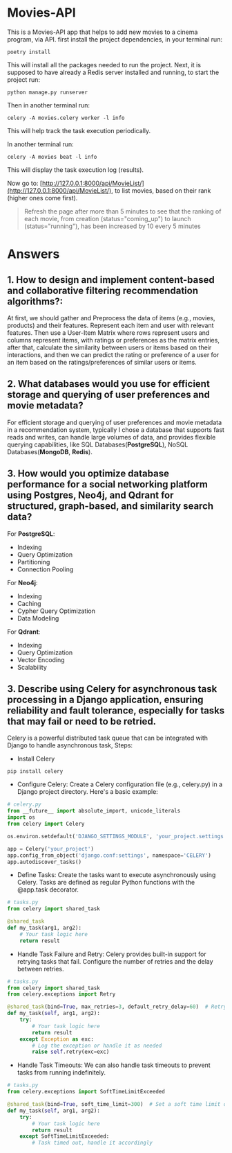 # Movies-API

This is a Movies-API app that helps to add new movies to a cinema program, via API. first install the project dependencies, in your terminal run:

```shell
poetry install
```
This will install all the packages needed to run the project. Next, it is supposed to have already a Redis server installed and running, to start the project run:

```shell
python manage.py runserver
```

Then in another terminal run:

```shell
celery -A movies.celery worker -l info
```

This will help track the task execution periodically.

In another terminal run:

```shell
celery -A movies beat -l info
```
This will display the task execution log (results).

Now go to: [http://127.0.0.1:8000/api/MovieList/](http://127.0.0.1:8000/api/MovieList/), to list movies, based on their rank (higher ones come first).
> Refresh the page after more than 5 minutes to see that the ranking of each movie, from creation (status="coming_up") to launch (status="running"), has been increased by 10 every 5 minutes

# Answers 

## 1. How to design and implement content-based and collaborative filtering recommendation algorithms?:

At first, we should gather and Preprocess the data of items (e.g., movies, products) and their features. Represent each item and user with relevant features. Then use a User-Item Matrix where rows represent users and columns represent items, with ratings or preferences as the matrix entries, after that, calculate the similarity between users or items based on their interactions, and then we can predict the rating or preference of a user for an item based on the ratings/preferences of similar users or items.

## 2. What databases would you use for efficient storage and querying of user preferences and movie metadata?

For efficient storage and querying of user preferences and movie metadata in a recommendation system, typically I chose a database that supports fast reads and writes, can handle large volumes of data, and provides flexible querying capabilities, like SQL Databases(**PostgreSQL**), NoSQL Databases(**MongoDB**, **Redis**).

## 3. How would you optimize database performance for a social networking platform using Postgres, Neo4j, and Qdrant for structured, graph-based, and similarity search data?

For **PostgreSQL**:
* Indexing
* Query Optimization
* Partitioning
* Connection Pooling

For **Neo4j**:
* Indexing
* Caching
* Cypher Query Optimization
* Data Modeling

For **Qdrant**:
* Indexing
* Query Optimization
* Vector Encoding
* Scalability

## 3. Describe using Celery for asynchronous task processing in a Django application, ensuring reliability and fault tolerance, especially for tasks that may fail or need to be retried.

Celery is a powerful distributed task queue that can be integrated with Django to handle asynchronous task,
Steps:

* Install Celery
```shell
pip install celery
``` 
* Configure Celery: Create a Celery configuration file (e.g., celery.py) in a Django project directory. Here's a basic example:
```python
# celery.py
from __future__ import absolute_import, unicode_literals
import os
from celery import Celery

os.environ.setdefault('DJANGO_SETTINGS_MODULE', 'your_project.settings')

app = Celery('your_project')
app.config_from_object('django.conf:settings', namespace='CELERY')
app.autodiscover_tasks()
```
* Define Tasks: Create the tasks want to execute asynchronously using Celery. Tasks are defined as regular Python functions with the @app.task decorator.
```python
# tasks.py
from celery import shared_task

@shared_task
def my_task(arg1, arg2):
    # Your task logic here
    return result
```

* Handle Task Failure and Retry: Celery provides built-in support for retrying tasks that fail. Configure the number of retries and the delay between retries.
```python
# tasks.py
from celery import shared_task
from celery.exceptions import Retry

@shared_task(bind=True, max_retries=3, default_retry_delay=60)  # Retry up to 3 times with a delay of 60 seconds
def my_task(self, arg1, arg2):
    try:
        # Your task logic here
        return result
    except Exception as exc:
        # Log the exception or handle it as needed
        raise self.retry(exc=exc)
```

* Handle Task Timeouts: We can also handle task timeouts to prevent tasks from running indefinitely.
```python
# tasks.py
from celery.exceptions import SoftTimeLimitExceeded

@shared_task(bind=True, soft_time_limit=300)  # Set a soft time limit of 5 minutes
def my_task(self, arg1, arg2):
    try:
        # Your task logic here
        return result
    except SoftTimeLimitExceeded:
        # Task timed out, handle it accordingly
```
